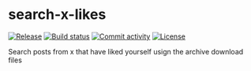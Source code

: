 # search-x-likes

[![Release](https://img.shields.io/github/v/release/cast42/search-x-likes)](https://img.shields.io/github/v/release/cast42/search-x-likes)
[![Build status](https://img.shields.io/github/actions/workflow/status/cast42/search-x-likes/main.yml?branch=main)](https://github.com/cast42/search-x-likes/actions/workflows/main.yml?query=branch%3Amain)
[![Commit activity](https://img.shields.io/github/commit-activity/m/cast42/search-x-likes)](https://img.shields.io/github/commit-activity/m/cast42/search-x-likes)
[![License](https://img.shields.io/github/license/cast42/search-x-likes)](https://img.shields.io/github/license/cast42/search-x-likes)

Search posts from x that have liked yourself usign the archive download files
